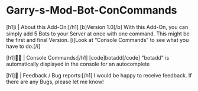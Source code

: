 # Garry-s-Mod-Bot-ConCommands
[h1]ℹ | About this Add-On:[/h1]
[b]Version 1.0[/b]
With this Add-On, you can simply add 5 Bots to your Server at once with one command. This might be the first and final Version.
[i]Look at “Console Commands” to see what you have to do.[/i]

[h1]👨‍💻 | Console Commands:[/h1]
[code]botadd[/code]
"botadd" is automatically displayed in the console for an autocomplete

[h1]💬 | Feedback / Bug reports:[/h1]
I would be happy to receive feedback. If there are any Bugs, please let me know!
